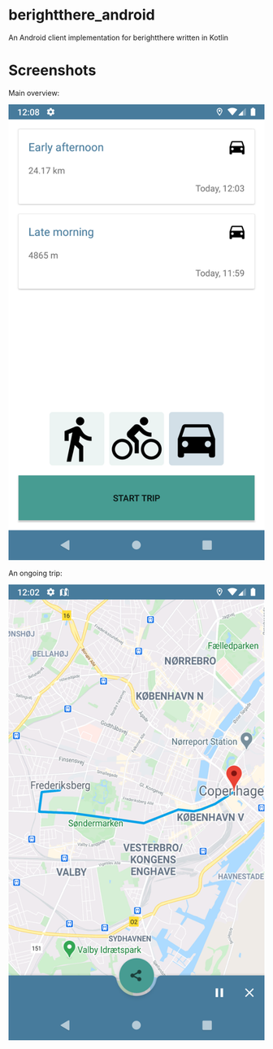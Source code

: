 # berightthere_android
An Android client implementation for berightthere written in Kotlin

# Screenshots

Main overview:

![Main overview](screenshots/main-overview.png)

An ongoing trip:

![Trip ongoing](screenshots/trip-ongoing.png)